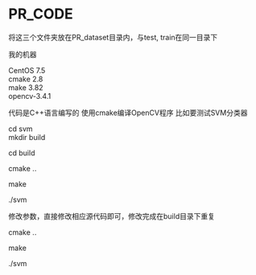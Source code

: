 # PR_CODE
将这三个文件夹放在PR_dataset目录内，与test, train在同一目录下

我的机器

CentOS 7.5   
cmake 2.8   
make 3.82    
opencv-3.4.1

代码是C++语言编写的
使用cmake编译OpenCV程序
比如要测试SVM分类器

cd svm  
mkdir build

cd build

cmake ..

make

./svm

修改参数，直接修改相应源代码即可，修改完成在build目录下重复

cmake ..

make

./svm
